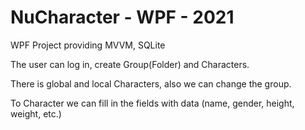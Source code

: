 # NuCharacter - WPF - 2021

WPF Project providing MVVM, SQLite

The user can log in, create Group(Folder) and Characters. 

There is global and local Characters, also we can change the group.

To Character we can fill in the fields with data (name, gender, height, weight, etc.)
